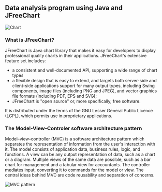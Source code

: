 ## Data analysis program using Java and JFreeChart

![Chart](http://www.webappers.com/img/2007/10/jfreechart.png "Example of 3D chart")
### What is JFreeChart?

JFreeChart is Java chart library that makes it easy for developers to display professional quality charts in their applications. JFreeChart's extensive feature set includes:

* a consistent and well-documented API, supporting a wide range of chart types
* a flexible design that is easy to extend, and targets both server-side and client-side applications
support for many output types, including Swing components, image files (including PNG and JPEG), and vector graphics file formats (including PDF, EPS and SVG);
* JFreeChart is "open source" or, more specifically, free software. 

It is distributed under the terms of the GNU Lesser General Public Licence (LGPL), which permits use in proprietary applications.

### The Model-View-Controler software architecture pattern

Model–view–controller (MVC) is a software architecture pattern which separates the representation of information from the user's interaction with it. The model consists of application data, business rules, logic, and functions. A view can be any output representation of data, such as a chart or a diagram. Multiple views of the same data are possible, such as a bar chart for management and a tabular view for accountants. The controller mediates input, converting it to commands for the model or view. The central ideas behind MVC are code reusability and separation of concerns.

![MVC pattern](http://upload.wikimedia.org/wikipedia/commons/f/fd/MVC-Process.png "MVC pattern")



